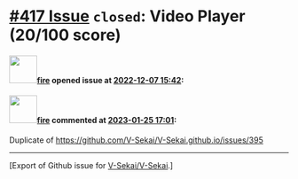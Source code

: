 # [\#417 Issue](https://github.com/V-Sekai/V-Sekai/issues/417) `closed`: Video Player (20/100 score)

#### <img src="https://avatars.githubusercontent.com/u/32321?u=c2e06a3d2b49a467aa907e54aa259516440267cc&v=4" width="50">[fire](https://github.com/fire) opened issue at [2022-12-07 15:42](https://github.com/V-Sekai/V-Sekai/issues/417):



#### <img src="https://avatars.githubusercontent.com/u/32321?u=c2e06a3d2b49a467aa907e54aa259516440267cc&v=4" width="50">[fire](https://github.com/fire) commented at [2023-01-25 17:01](https://github.com/V-Sekai/V-Sekai/issues/417#issuecomment-1403936272):

Duplicate of https://github.com/V-Sekai/V-Sekai.github.io/issues/395


-------------------------------------------------------------------------------



[Export of Github issue for [V-Sekai/V-Sekai](https://github.com/V-Sekai/V-Sekai).]
